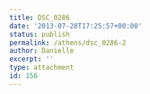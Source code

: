 ```yaml
---
title: DSC_0286
date: '2013-07-28T17:25:57+00:00'
status: publish
permalink: /athens/dsc_0286-2
author: Danielle
excerpt: ''
type: attachment
id: 156
---
```

<!DOCTYPE html PUBLIC "-//W3C//DTD HTML 4.0 Transitional//EN" "http://www.w3.org/TR/REC-html40/loose.dtd">
<?xml encoding="UTF-8">
